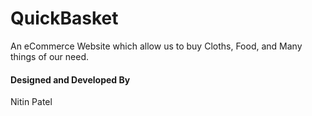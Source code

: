 # QuickBasket

An eCommerce Website which allow us to buy Cloths, Food, and Many things of our need.

#### Designed and Developed By
Nitin Patel 